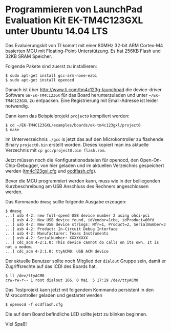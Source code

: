 # Programmieren von LaunchPad Evaluation Kit EK-TM4C123GXL unter Ubuntu 14.04 LTS

Das Evaluierungskit von TI kommt mit einer 80MHz 32-bit ARM Cortex-M4 basierten MCU mit Floating-Point-Unterstützung.
Es hat 256KB Flash und 32KB SRAM Speicher.


Folgende Pakete sind zuerst zu installieren:
```Shell
$ sudo apt-get install gcc-arm-none-eabi
$ sudo apt-get install openocd
```
Danach ist über http://www.ti.com/tm4c123g-launchpad die device-driver Software `SW-EK-TM4C123GX` für das Board herunterzuladen
und unter `~/EK-TM4C123GXL` zu entpacken. Eine Registrierung mit Email-Adresse ist leider notwendig.

Dann kann das Beispielprojekt `project0` kompiliert werden:
```Shell
$ cd ~/EK-TM4C123GXL/examples/boards/ek-tm4c123gxl/project0
$ make
```

Im Unterverzeichnis `./gcc` is jetzt das auf den Microkontroller zu flashende Binary `project0.bin` erstellt worden. Dieses kopiert man ins aktuelle Verzechnis mit `cp gcc/project0.bin flash.rom`.

Jetzt müssen noch die Konfigurationsdateien für openocd, den Open-On-Chip-Debugger, von hier geladen und im
aktuellen Verzeichnis gespeichert werden ([tm4c123gxl.cfg](./tm4c123gxl.cfg) und [ocdflash.cfg](./ocdflash.cfg)).

Bevor die MCU programmiert werden kann, muss wie in der beiliegenden Kurzbeschreibung am USB Anschluss des Rechners angeschlossen werden.

Das Kommando `dmesg` sollte folgende Ausgabe erzeugen:
```Shell
$ dmesg
...] usb 4-2: new full-speed USB device number 2 using ohci-pci
...] usb 4-2: New USB device found, idVendor=1cbe, idProduct=00fd
...] usb 4-2: New USB device strings: Mfr=1, Product=2, SerialNumber=3
...] usb 4-2: Product: In-Circuit Debug Interface
...] usb 4-2: Manufacturer: Texas Instruments
...] usb 4-2: SerialNumber: XXXXXXXX
...] cdc_acm 4-2:1.0: This device cannot do calls on its own. It is not a modem.
...] cdc_acm 4-2:1.0: ttyACM0: USB ACM device
```

Der aktuelle Benutzer sollte noch Mitglied der `dialout` Gruppe sein, damit er Zugriffsrechte auf das ICDI des Boards hat.
```Shell
$ ll /dev/ttyACM0
crw-rw-r-- 1 root dialout 166, 0 Mai  5 17:19 /dev/ttyACM0
```


Das Testprojekt kann jetzt mit folgendem Kommando persistent in den Mikrocontroller geladen und gestartet werden
```Shell
$ openocd -f ocdflash.cfg
```

Die auf dem Board befindliche LED sollte jetzt zu blinken beginnen.

Viel Spaß!
